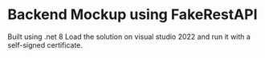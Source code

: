 # Backend Mockup using FakeRestAPI

Built using .net 8
Load the solution on visual studio 2022 and run it with a self-signed certificate.
